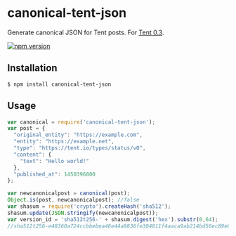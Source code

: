 # canonical-tent-json
Generate canonical JSON for Tent posts. For [Tent 0.3](https://tent.io/docs/posts#canonical-post-json).

[![npm version](https://badge.fury.io/js/canonical-tent-json.svg)](http://badge.fury.io/js/canonical-tent-json)

## Installation

```shell
$ npm install canonical-tent-json
```

## Usage

```js
var canonical = require('canonical-tent-json');
var post = {
  "original_entity": "https://example.com",
  "entity": "https://example.net",
  "type": "https://tent.io/types/status/v0",
  "content": {
    "text": "Hello world!"
  },
  "published_at": 1450396800
};

var newcanonicalpost = canonical(post);
Object.is(post, newcanonicalpost); //false
var shasum = require('crypto').createHash('sha512');
shasum.update(JSON.stringify(newcanonicalpost));
var version_id = 'sha512t256-' + shasum.digest('hex').substr(0,64);
//sha512t256-e48360a724ccbbebea46e44a9836fe304811f4aaca9ab214bd56ec89e6ed854d
```
